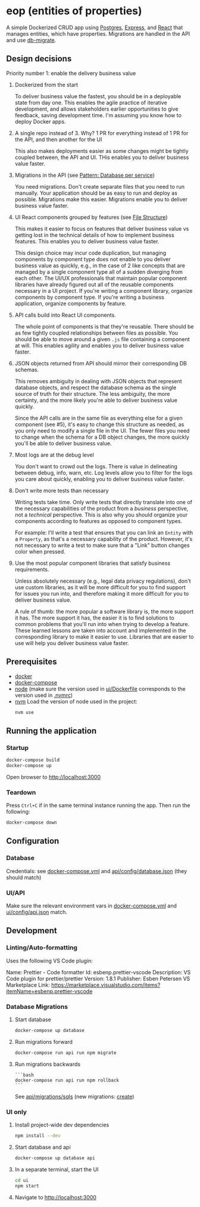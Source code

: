 # eop (entities of properties)

A simple Dockerized CRUD app using [Postgres](https://www.postgresql.org/), [Express](https://expressjs.com/), and [React](https://reactjs.org/) that manages entities, which have properties.
Migrations are handled in the API and use [db-migrate](https://github.com/db-migrate/node-db-migrate).

## Design decisions

Priority number 1: enable the delivery business value

1. Dockerized from the start

   To deliver business value the fastest, you should be in a deployable state from day one. This enables the agile practice of iterative development, and allows stakeholders earlier opportunities to give feedback, saving development time. I'm assuming you know how to deploy Docker apps.

2. A single repo instead of 3. Why? 1 PR for everything instead of 1 PR for the API, and then another for the UI

   This also makes deployments easier as some changes might be tightly coupled between, the API and UI. THis enables you to deliver business value faster.

3. Migrations in the API (see [Pattern: Database per service](https://microservices.io/patterns/data/database-per-service.html))

   You need migrations. Don't create separate files that you need to run manually. Your application should be as easy to run and deploy as possible. Migrations make this easier. Migrations enable you to deliver business value faster.

4. UI React components grouped by features (see [File Structure](https://reactjs.org/docs/faq-structure.html#grouping-by-features-or-routes))

   This makes it easier to focus on features that deliver business value vs getting lost in the technical details of how to implement business features. This enables you to deliver business value faster.

   This design choice may incur code duplication, but managing components by component type does not enable to you deliver business value as quickly, e.g., in the case of 2 like concepts that are managed by a single component type all of a sudden diverging from each other. The UI/UX professionals that maintain popular component libraries have already figured out all of the reusable components necessary in a UI project. If you're writing a component library, organize components by component type. If you're writing a business application, organize components by feature.

5. API calls build into React UI components.

   The whole point of components is that they're reusable. There should be as few tightly coupled relationships between files as possible. You should be able to move around a given `.js` file containing a component at will. This enables agility and enables you to deliver business value faster.

6. JSON objects returned from API should mirror their corresponding DB schemas.

   This removes ambiguity in dealing with JSON objects that represent database objects, and respect the database schema as the single source of truth for their structure. The less ambiguity, the more certainty, and the more likely you're able to deliver business value quickly.

   Since the API calls are in the same file as everything else for a given component (see #5), it's easy to change this structure as needed, as you only need to modify a single file in the UI. The fewer files you need to change when the schema for a DB object changes, the more quickly you'll be able to deliver business value.

7. Most logs are at the debug level

   You don't want to crowd out the logs. There is value in delineating between debug, info, warn, etc. Log levels allow you to filter for the logs you care about quickly, enabling you to deliver business value faster.

8. Don't write more tests than necessary

   Writing tests take time. Only write tests that directly translate into one of the necessary capabilities of the product from a _business_ perspective, not a _technical_ perspective. This is also why you should organize your components according to features as opposed to component types.

   For example: I'll write a test that ensures that you can link an `Entity` with a `Property`, as that's a necessary capability of the product. However, it's not necessary to write a test to make sure that a "Link" button changes color when pressed.

9. Use the most popular component libraries that satisfy business requirements.

   Unless absolutely necessary (e.g., legal data privacy regulations), don't use custom libraries, as it will be more difficult for you to find support for issues you run into, and therefore making it more difficult for you to deliver business value.

   A rule of thumb: the more popular a software library is, the more support it has. The more support it has, the easier it is to find solutions to common problems that you'll run into when trying to develop a feature. These learned lessons are taken into account and implemented in the corresponding library to make it easier to use. Libraries that are easier to use will help you deliver business value faster.

## Prerequisites

- [docker](https://docs.docker.com/install/)
- [docker-compose](https://docs.docker.com/compose/install/)
- [node](https://nodejs.org/en/) (make sure the version used in [ui/Dockerfile](ui/Dockerfile) corresponds to the version used in [.nvmrc](.nvmrc))
- [nvm](https://github.com/creationix/nvm#important-notes)
  Load the version of node used in the project:
  ```bash
  nvm use
  ```

## Running the application

### Startup

```bash
docker-compose build
docker-compose up
```

Open browser to [http://localhost:3000](http://localhost:3000)

### Teardown

Press `Ctrl+C` if in the same terminal instance running the app.
Then run the following:

```bash
docker-compose down
```

## Configuration

### Database

Credentials: see [docker-compose.yml](docker-compose.yml) and [api/config/database.json](api/config/database.json) (they should match)

### UI/API

Make sure the relevant environment vars in [docker-compose.yml](docker-compose.yml) and [ui/config/api.json](ui/config/api.json) match.

## Development

### Linting/Auto-formatting

Uses the following VS Code plugin:

Name: Prettier - Code formatter
Id: esbenp.prettier-vscode
Description: VS Code plugin for prettier/prettier
Version: 1.8.1
Publisher: Esben Petersen
VS Marketplace Link: https://marketplace.visualstudio.com/items?itemName=esbenp.prettier-vscode

### Database Migrations

1.  Start database

    ```bash
    docker-compose up database
    ```

2.  Run migrations forward

    ```bash
    docker-compose run api run npm migrate
    ```

3.  Run migrations backwards

        ```bash
        docker-compose run api run npm rollback
        ```

    See [api/migrations/sqls](api/migrations/sqls) (new migrations: [create](https://db-migrate.readthedocs.io/en/latest/Getting%20Started/commands/#create))

### UI only

1. Install project-wide dev dependencies

   ```bash
   npm install --dev
   ```

2. Start database and api

   ```bash
   docker-compose up database api
   ```

3. In a separate terminal, start the UI

   ```bash
   cd ui
   npm start
   ```

4. Navigate to [http://localhost:3000](http://localhost:3000)
